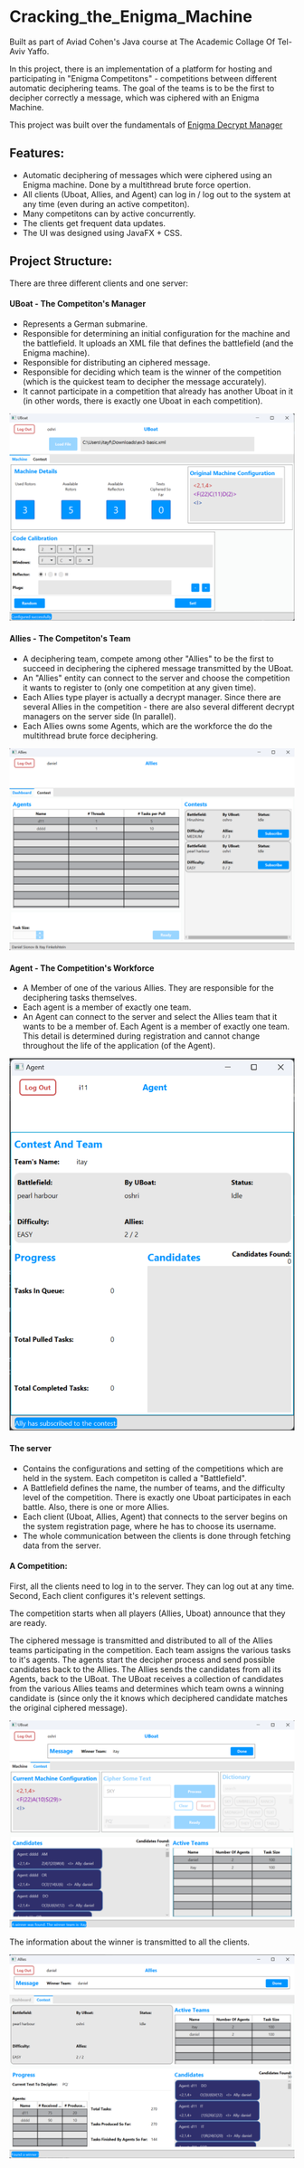 # Cracking_the_Enigma_Machine
Built as part of Aviad Cohen's Java course at The Academic Collage Of Tel-Aviv Yaffo.

In this project, there is an implementation of a platform for hosting and participating in "Enigma Competitons" - competitions between different automatic deciphering teams.
The goal of the teams is to be the first to decipher correctly a message, which was ciphered with an Enigma Machine.

This project was built over the fundamentals of [Enigma Decrypt Manager](https://github.com/itayf9/Enigma_Decrypt_Manager)

## Features:

- Automatic deciphering of messages which were ciphered using an Enigma machine. Done by a multithread brute force opertion.
- All clients (Uboat, Allies, and Agent) can log in / log out to the system at any time (even during an active competiton).
- Many competitons can by active concurrently.
- The clients get frequent data updates.
- The UI was designed using JavaFX + CSS.

## Project Structure:
There are three different clients and one server:
#### UBoat  - The Competiton's Manager
- Represents a German submarine.
- Responsible for determining an initial configuration for the machine and the battlefield. It uploads an XML file that defines the battlefield (and the Enigma machine).
- Responsible for distributing an ciphered message.
- Responsible for deciding which team is the winner of the competition (which is the quickest team to decipher the message accurately).
- It cannot participate in a competition that already has another Uboat in it (in other words, there is exactly one Uboat in each competition).

![Uboat Configure Battlefield and Machine](images/uboat%20configure.png)

#### Allies - The Competiton's Team
- A deciphering team, compete among other "Allies" to be the first to succeed in deciphering the ciphered message transmitted by the UBoat.
- An "Allies" entity can connect to the server and choose the competition it wants to register to (only one competition at any given time).
- Each Allies type player is actually a decrypt manager. Since there are several Allies in the competition - there are also several different decrypt managers on the server side (In parallel).
- Each Allies owns some Agents, which are the workforce the do the multithread brute force deciphering.

![Allies Manage A Team](images/allies%20info.png)

#### Agent - The Competition's Workforce
- A Member of one of the various Allies. They are responsible for the deciphering tasks themselves.
- Each agent is a member of exactly one team.
- An Agent can connect to the server and select the Allies team that it wants to be a member of. Each Agent is a member of exactly one team. This detail is determined during registration and cannot change throughout the life of the application (of the Agent).
          
![Agent Connected To A Team](images/agent%20before%20competition.png)
          
#### The server
- Contains the configurations and setting of the competitions which are held in the system. Each competiton is called a "Battlefield".
- A Battlefield defines the name, the number of teams, and the difficulty level of the competition. There is exactly one Uboat participates in each battle. Also, there is one or more Allies.
- Each client (Uboat, Allies, Agent) that connects to the server begins on the system registration page, where he has to choose its username.
- The whole communication between the clients is done through fetching data from the server.


#### A Competition:
First, all the clients need to log in to the server. They can log out at any time.
Second, Each client configures it's relevent settings.

The competition starts when all players (Allies, Uboat) announce that they are ready.

The ciphered message is transmitted and distributed to all of the Allies teams participating in the competition.
Each team assigns the various tasks to it's agents.
The agents start the decipher process and send possible candidates back to the Allies.
The Allies sends the candidates from all its Agents, back to the UBoat.
The UBoat receives a collection of candidates from the various Allies teams and determines which team owns a winning candidate is (since only the it knows which deciphered candidate matches the original ciphered message).

![Uboat Announces Winner Of Competition](images/uboat%20competition.png)

The information about the winner is transmitted to all the clients.

![Allies Status Competiton](images/allies%20after%20competition.png)



